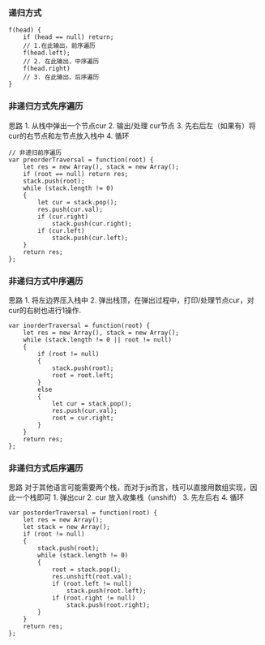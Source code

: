 ### 递归方式
```
f(head) {
    if (head == null) return;
    // 1.在此输出，前序遍历
    f(head.left);
    // 2. 在此输出，中序遍历
    f(head.right)
    // 3. 在此输出，后序遍历
}
```
### 非递归方式先序遍历
思路
    1. 从栈中弹出一个节点cur
    2. 输出/处理 cur节点
    3. 先右后左（如果有）将cur的右节点和左节点放入栈中
    4. 循环
```
// 非递归前序遍历
var preorderTraversal = function(root) {
    let res = new Array(), stack = new Array();
    if (root == null) return res;
    stack.push(root);
    while (stack.length != 0)
    {
        let cur = stack.pop();
        res.push(cur.val);
        if (cur.right)
            stack.push(cur.right);
        if (cur.left)
            stack.push(cur.left);
    }
    return res;
};
```
### 非递归方式中序遍历
思路
    1. 将左边界压入栈中
    2. 弹出栈顶，在弹出过程中，打印/处理节点cur，对cur的右树也进行1操作.
```
var inorderTraversal = function(root) {
    let res = new Array(), stack = new Array();
    while (stack.length != 0 || root != null)
    {
        if (root != null)
        {
            stack.push(root);
            root = root.left;
        }
        else
        {
            let cur = stack.pop();
            res.push(cur.val);
            root = cur.right;
        }
    }
    return res;
};
```
### 非递归方式后序遍历
思路
    对于其他语言可能需要两个栈，而对于js而言，栈可以直接用数组实现，因此一个栈即可
    1. 弹出cur
    2. cur 放入收集栈（unshift）
    3. 先左后右
    4. 循环
```
var postorderTraversal = function(root) {
    let res = new Array();
    let stack = new Array();
    if (root != null)
    {
        stack.push(root);
        while (stack.length != 0)
        {
            root = stack.pop();
            res.unshift(root.val);
            if (root.left != null)
                stack.push(root.left);
            if (root.right != null)
                stack.push(root.right);
        }
    }
    return res;
};
```